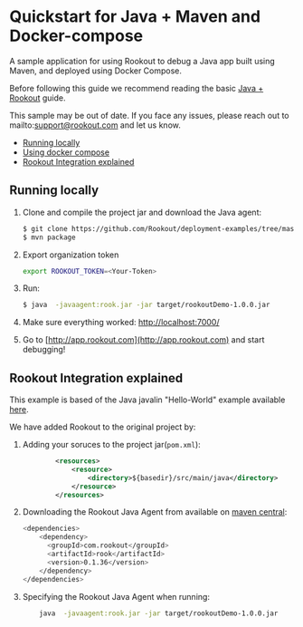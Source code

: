 # Quickstart for Java + Maven and Docker-compose

A sample application for using Rookout to debug a Java app built using Maven, and deployed using Docker Compose.

Before following this guide we recommend reading the basic [Java + Rookout] guide.

This sample may be out of date. If you face any issues, please reach out to mailto:support@rookout.com and let us know.

* [Running locally](#running-locally)
* [Using docker compose](#using-docker-compose)
* [Rookout Integration explained](#rookout-integration-explained)
## Running locally
1. Clone and compile the project jar and download the Java agent:
     ```bash
    $ git clone https://github.com/Rookout/deployment-examples/tree/master/java-maven
    $ mvn package
    ```
2. Export organization token
     ```bash
     export ROOKOUT_TOKEN=<Your-Token>
     ```
3. Run:
    ```bash
    $ java  -javaagent:rook.jar -jar target/rookoutDemo-1.0.0.jar
    ```

4. Make sure everything worked: [http://localhost:7000/](http://localhost:7000/hello)

5. Go to [http://app.rookout.com](http://app.rookout.com) and start debugging! 



## Rookout Integration explained

This example is based of the Java javalin "Hello-World" example available [here].

We have added Rookout to the original project by:
1. Adding your soruces to the project jar(`pom.xml`):
    ```xml
            <resources>
                <resource>
                    <directory>${basedir}/src/main/java</directory>
                </resource>
            </resources>
    ```
    
2. Downloading the Rookout Java Agent from available on [maven central]:
    ```bash
    <dependencies>
        <dependency>
          <groupId>com.rookout</groupId>
          <artifactId>rook</artifactId>
          <version>0.1.36</version>
        </dependency>
    </dependencies>
    ```
    
3. Specifying the Rookout Java Agent when running:
    ```bash
        java  -javaagent:rook.jar -jar target/rookoutDemo-1.0.0.jar 
    ```

[Java + Rookout]: https://docs.rookout.com/docs/rooks-setup.html
[here]: https://github.com/tipsy/javalin/
[maven central]: https://mvnrepository.com/artifact/com.rookout/rook
